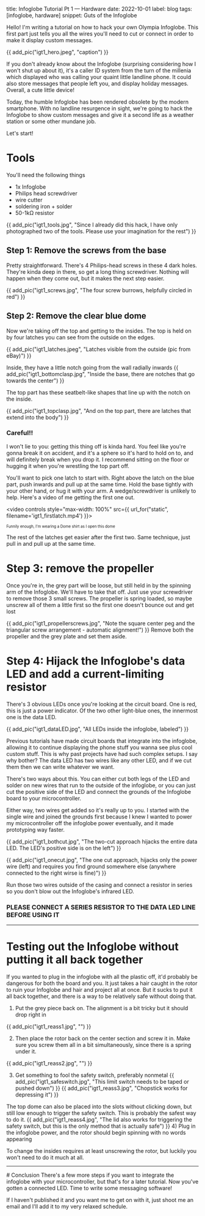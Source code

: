 title: Infoglobe Tutorial Pt 1 — Hardware
date: 2022-10-01
label: blog
tags: [infoglobe, hardware]
snippet: Guts of the Infoglobe

<style>
    image{
        max-width: 100%;
    }
</style>

Hello! I'm writing a tutorial on how to hack your own Olympia Infoglobe. This first part just tells you all the wires you'll need to cut or connect in order to make it display custom messages. 

{{ add_pic("igt1_hero.jpeg", "caption") }}


If you don't already know about the Infoglobe (surprising considering how I won't shut up about it), it's a caller ID system from the turn of the millenia which displayed who was calling your quaint little landline phone. It could also store messages that people left you, and display holiday messages. Overall, a cute little device!

Today, the humble Infoglobe has been rendered obsolete by the modern smartphone. With no landline resurgence in sight, we're going to hack the Infoglobe to show custom messages and give it a second life as a weather station or some other mundane job.

Let's start!

# Tools
You'll need the following things


 - 1x Infoglobe
 - Philips head screwdriver
 - wire cutter
 - soldering iron + solder
 - 50-1kΩ resistor


{{ add_pic("igt1_tools.jpg", "Since I already did this hack, I have only photographed two of the tools. Please use your imagination for the rest") }}

## Step 1: Remove the screws from the base
Pretty straightforward. There's 4 Philips-head screws in these 4 dark holes. They're kinda deep in there, so get a long thing screwdriver. Nothing will happen when they come out, but it makes the next step easier. 

{{ add_pic("igt1_screws.jpg", "The four screw burrows, helpfully circled in red") }}



## Step 2: Remove the clear blue dome
Now we're taking off the top and getting to the insides. The top is held on by four latches you can see from the outside on the edges.

{{ add_pic("igt1_latches.jpeg", "Latches visible from the outside (pic from eBay)") }}


Inside, they have a little notch going from the wall radially inwards
{{ add_pic("igt1_bottomclasp.jpg", "Inside the base, there are notches that go towards the center") }}

The top part has these seatbelt-like shapes that line up with the notch on the inside. 

{{ add_pic("igt1_topclasp.jpg", "And on the top part, there are latches that extend into the body") }}

### Careful!!

I won't lie to you: getting this thing off is kinda hard. You feel like you're gonna break it on accident, and it's a sphere so it's hard to hold on to, and will definitely break when you drop it. I recommend sitting on the floor or hugging it when you're wrestling the top part off. 

You'll want to pick one latch to start with. Right above the latch on the blue part, push inwards and pull up at the same time. Hold the base tightly with your other hand, or hug it with your arm. A wedge/screwdriver is unlikely to help. Here's a video of me getting the first one out.


<video controls style="max-width: 100%" src={{ url_for("static", filename='igt1_firstlatch.mp4') }}></video>
<p style="font-size:.7em;">Funnily enough, I'm wearing a Dome shirt as I open this dome</p>

The rest of the latches get easier after the first two. Same technique, just pull in and pull up at the same time. 

# Step 3: remove the propeller
Once you're in, the grey part will be loose, but still held in by the spinning arm of the Infoglobe. We'll have to take that off. Just use your screwdriver to remove those 3 small screws. The propeller is spring loaded, so maybe unscrew all of them a little first so the first one doesn't bounce out and get lost

{{ add_pic("igt1_propellerscrews.jpg", "Note the square center peg and the triangular screw arrangement - automatic alignment!") }}
Remove both the propeller and the grey plate and set them aside. 

# Step 4: Hijack the Infoglobe's data LED and add a current-limiting resistor
There's 3 obvious LEDs once you're looking at the circuit board. One is red, this is just a power indicator. Of the two other light-blue ones, the innermost one is the data LED. 

{{ add_pic("igt1_dataLED.jpg", "All LEDs inside the infoglobe, labeled") }}


Previous tutorials have made circuit boards that integrate into the infoglobe, allowing it to continue displaying the phone stuff you wanna see plus cool custom stuff. This is why past projects have had such complex setups. I say why bother? The data LED has two wires like any other LED, and if we cut them then we can write whatever we want. 

There's two ways about this. You can either cut both legs of the LED and solder on new wires that run to the outside of the infoglobe, or you can just cut the positive side of the LED and connect the grounds of the Infoglobe board to your microcontroller. 

Either way, two wires get added so it's really up to you. I started with the single wire and joined the grounds first because I knew I wanted to power my microcontroller off the infoglobe power eventually, and it made prototyping way faster. 

{{ add_pic("igt1_bothcut.jpg", "The two-cut approach hijacks the entire data LED. The LED's positive side is on the left") }}

{{ add_pic("igt1_onecut.jpg", "The one cut approach, hijacks only the power wire (left) and requires you find ground somewhere else (anywhere connected to the right wirse is fine)") }}

Run those two wires outside of the casing and connect a resistor in series so you don't blow out the Infoglobe's infrared LED. 

### PLEASE CONNECT A SERIES RESISTOR TO THE DATA LED LINE BEFORE USING IT

<hr>

# Testing out the Infoglobe without putting it all back together
If you wanted to plug in the infoglobe with all the plastic off, it'd probably be dangerous for both the board and you. It just takes a hair caught in the rotor to ruin your Infoglobe and hair and project all at once. But it sucks to put it all back together, and there is a way to be relatively safe without doing that. 

1) Put the grey piece back on. The alignment is a bit tricky but it should drop right in

{{ add_pic("igt1_reass1.jpg", "") }}

2) Then place the rotor back on the center section and screw it in. Make sure you screw them all in a bit simultaneously, since there is a spring under it. 

{{ add_pic("igt1_reass2.jpg", "") }}

3) Get something to fool the safety switch, preferably nonmetal
{{ add_pic("igt1_safeswitch.jpg", "This limit switch needs to be taped or pushed down") }}
{{ add_pic("igt1_reass3.jpg", "Chopstick works for depressing it") }}

The top dome can also be placed into the slots without clicking down, but still low enough to trigger the safety switch. This is probably the safest way to do it.
{{ add_pic("igt1_reass4.jpg", "The lid also works for triggering the safety switch, but this is the only method that is actually safe") }}
4) Plug in the infoglobe power, and the rotor should begin spinning with no words appearing

To change the insides requires at least unscrewing the rotor, but luckily you won't need to do it much at all. 

<hr> 
# Conclusion
There's a few more steps if you want to integrate the infoglobe with your microcontroller, but that's for a later tutorial. Now you've gotten a connected LED. Time to write some messaging software!


If I haven't published it and you want me to get on with it, just shoot me an email and I'll add it to my very relaxed schedule. 